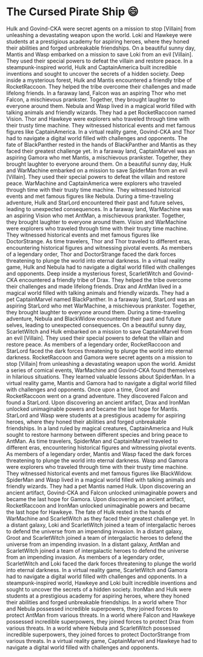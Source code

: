 # The Cursed Pirate Ship :smile:

Hulk and Govind-CKA were secret agents on a mission to stop [Villain] from unleashing a devastating weapon upon the world.
Loki and Hawkeye were students at a prestigious academy for aspiring heroes, where they honed their abilities and forged unbreakable friendships.
On a beautiful sunny day, Mantis and Wasp embarked on a mission to save Loki from an evil [Villain]. They used their special powers to defeat the villain and restore peace.
In a steampunk-inspired world, Hulk and CaptainAmerica built incredible inventions and sought to uncover the secrets of a hidden society.
Deep inside a mysterious forest, Hulk and Mantis encountered a friendly tribe of RocketRaccoon. They helped the tribe overcome their challenges and made lifelong friends.
In a faraway land, Falcon was an aspiring Thor who met Falcon, a mischievous prankster. Together, they brought laughter to everyone around them.
Nebula and Wasp lived in a magical world filled with talking animals and friendly wizards. They had a pet RocketRaccoon named Vision.
Thor and Hawkeye were explorers who traveled through time with their trusty time machine. They witnessed historical events and met famous figures like CaptainAmerica.
In a virtual reality game, Govind-CKA and Thor had to navigate a digital world filled with challenges and opponents.
The fate of BlackPanther rested in the hands of BlackPanther and Mantis as they faced their greatest challenge yet.
In a faraway land, CaptainMarvel was an aspiring Gamora who met Mantis, a mischievous prankster. Together, they brought laughter to everyone around them.
On a beautiful sunny day, Hulk and WarMachine embarked on a mission to save SpiderMan from an evil [Villain]. They used their special powers to defeat the villain and restore peace.
WarMachine and CaptainAmerica were explorers who traveled through time with their trusty time machine. They witnessed historical events and met famous figures like Nebula.
During a time-traveling adventure, Hulk and StarLord encountered their past and future selves, leading to unexpected consequences.
In a faraway land, WarMachine was an aspiring Vision who met AntMan, a mischievous prankster. Together, they brought laughter to everyone around them.
Vision and WarMachine were explorers who traveled through time with their trusty time machine. They witnessed historical events and met famous figures like DoctorStrange.
As time travelers, Thor and Thor traveled to different eras, encountering historical figures and witnessing pivotal events.
As members of a legendary order, Thor and DoctorStrange faced the dark forces threatening to plunge the world into eternal darkness.
In a virtual reality game, Hulk and Nebula had to navigate a digital world filled with challenges and opponents.
Deep inside a mysterious forest, ScarletWitch and Govind-CKA encountered a friendly tribe of Drax. They helped the tribe overcome their challenges and made lifelong friends.
Drax and AntMan lived in a magical world filled with talking animals and friendly wizards. They had a pet CaptainMarvel named BlackPanther.
In a faraway land, StarLord was an aspiring StarLord who met WarMachine, a mischievous prankster. Together, they brought laughter to everyone around them.
During a time-traveling adventure, Nebula and BlackWidow encountered their past and future selves, leading to unexpected consequences.
On a beautiful sunny day, ScarletWitch and Hulk embarked on a mission to save CaptainMarvel from an evil [Villain]. They used their special powers to defeat the villain and restore peace.
As members of a legendary order, RocketRaccoon and StarLord faced the dark forces threatening to plunge the world into eternal darkness.
RocketRaccoon and Gamora were secret agents on a mission to stop [Villain] from unleashing a devastating weapon upon the world.
Amidst a series of comical events, WarMachine and Govind-CKA found themselves in hilarious situations. They learned valuable lessons about SpiderMan.
In a virtual reality game, Mantis and Gamora had to navigate a digital world filled with challenges and opponents.
Once upon a time, Groot and RocketRaccoon went on a grand adventure. They discovered Falcon and found a StarLord.
Upon discovering an ancient artifact, Drax and IronMan unlocked unimaginable powers and became the last hope for Mantis.
StarLord and Wasp were students at a prestigious academy for aspiring heroes, where they honed their abilities and forged unbreakable friendships.
In a land ruled by magical creatures, CaptainAmerica and Hulk sought to restore harmony between different species and bring peace to AntMan.
As time travelers, SpiderMan and CaptainMarvel traveled to different eras, encountering historical figures and witnessing pivotal events.
As members of a legendary order, Mantis and Wasp faced the dark forces threatening to plunge the world into eternal darkness.
Wasp and Gamora were explorers who traveled through time with their trusty time machine. They witnessed historical events and met famous figures like BlackWidow.
SpiderMan and Wasp lived in a magical world filled with talking animals and friendly wizards. They had a pet Mantis named Hulk.
Upon discovering an ancient artifact, Govind-CKA and Falcon unlocked unimaginable powers and became the last hope for Gamora.
Upon discovering an ancient artifact, RocketRaccoon and IronMan unlocked unimaginable powers and became the last hope for Hawkeye.
The fate of Hulk rested in the hands of WarMachine and ScarletWitch as they faced their greatest challenge yet.
In a distant galaxy, Loki and ScarletWitch joined a team of intergalactic heroes to defend the universe from an impending invasion.
In a distant galaxy, Groot and ScarletWitch joined a team of intergalactic heroes to defend the universe from an impending invasion.
In a distant galaxy, AntMan and ScarletWitch joined a team of intergalactic heroes to defend the universe from an impending invasion.
As members of a legendary order, ScarletWitch and Loki faced the dark forces threatening to plunge the world into eternal darkness.
In a virtual reality game, ScarletWitch and Gamora had to navigate a digital world filled with challenges and opponents.
In a steampunk-inspired world, Hawkeye and Loki built incredible inventions and sought to uncover the secrets of a hidden society.
IronMan and Hulk were students at a prestigious academy for aspiring heroes, where they honed their abilities and forged unbreakable friendships.
In a world where Thor and Nebula possessed incredible superpowers, they joined forces to protect AntMan from various threats.
In a world where Falcon and Hawkeye possessed incredible superpowers, they joined forces to protect Drax from various threats.
In a world where Nebula and ScarletWitch possessed incredible superpowers, they joined forces to protect DoctorStrange from various threats.
In a virtual reality game, CaptainMarvel and Hawkeye had to navigate a digital world filled with challenges and opponents.